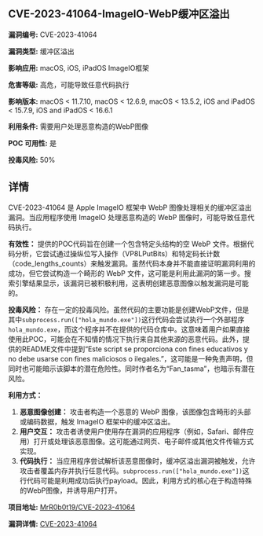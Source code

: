 ## CVE-2023-41064-ImageIO-WebP缓冲区溢出

**漏洞编号:** CVE-2023-41064

**漏洞类型:** 缓冲区溢出

**影响应用:** macOS, iOS, iPadOS ImageIO框架

**危害等级:** 高危，可能导致任意代码执行

**影响版本:** macOS < 11.7.10, macOS < 12.6.9, macOS < 13.5.2, iOS and iPadOS < 15.7.9, iOS and iPadOS < 16.6.1

**利用条件:** 需要用户处理恶意构造的WebP图像

**POC 可用性:** 是

**投毒风险:** 50%

## 详情

CVE-2023-41064 是 Apple ImageIO 框架中 WebP 图像处理相关的缓冲区溢出漏洞。当应用程序使用 ImageIO 处理恶意构造的 WebP 图像时，可能导致任意代码执行。

**有效性：**
提供的POC代码旨在创建一个包含特定头结构的空 WebP 文件。根据代码分析，它尝试通过操纵位写入操作（VP8LPutBits）和特定码长计数（code_lengths_counts）来触发漏洞。虽然代码本身并不能直接证明漏洞利用的成功，但它尝试构造一个畸形的 WebP 文件，这可能是利用此漏洞的第一步。搜索引擎结果显示，该漏洞已被积极利用，这表明创建恶意图像以触发漏洞是可能的。

**投毒风险：**
存在一定的投毒风险。虽然代码的主要功能是创建WebP文件，但是其中`subprocess.run(["hola_mundo.exe"])`这行代码会尝试执行一个外部程序`hola_mundo.exe`，而这个程序并不在提供的代码仓库中。这意味着用户如果直接使用此POC，可能会在不知情的情况下执行来自其他来源的恶意代码。此外，提供的README文件中提到“Este script se proporciona con fines educativos y no debe usarse con fines maliciosos o ilegales.”，这可能是一种免责声明，但同时也可能暗示该脚本的潜在危险性。同时作者名为“Fan_tasma”，也暗示有潜在风险。

**利用方式：**
1.  **恶意图像创建：** 攻击者构造一个恶意的 WebP 图像，该图像包含畸形的头部或编码数据，触发 ImageIO 框架中的缓冲区溢出。
2.  **用户交互：** 攻击者诱使用户使用存在漏洞的应用程序（例如，Safari、邮件应用）打开或处理该恶意图像。这可能通过网页、电子邮件或其他文件传输方式实现。
3.  **代码执行：** 当应用程序尝试解析该恶意图像时，缓冲区溢出漏洞被触发，允许攻击者覆盖内存并执行任意代码。`subprocess.run(["hola_mundo.exe"])`这行代码可能是利用成功后执行payload。因此，利用方式的核心在于构造特殊的WebP图像，并诱导用户打开。

**项目地址:** [MrR0b0t19/CVE-2023-41064](https://github.com/MrR0b0t19/CVE-2023-41064)

**漏洞详情:** [CVE-2023-41064](https://nvd.nist.gov/vuln/detail/CVE-2023-41064)